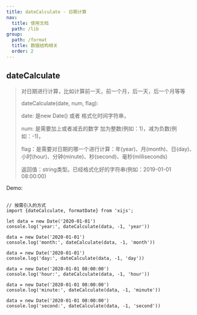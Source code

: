 ```yaml
---
title: dateCalculate - 日期计算
nav:
  title: 使用文档
  path: /lib
group:
  path: /format
  title: 数据结构相关
  order: 2
---
```


## dateCalculate

> 对日期进行计算，比如计算前一天，前一个月，后一天，后一个月等等
> 
> dateCalculate(date, num, flag): 
> 
> date: 是new Date() 或者 格式化时间字符串，
> 
> num: 是需要加上或者减去的数字 加为整数(例如：1)，减为负数(例如：-1)，
> 
> flag：是需要对日期的哪一个进行计算：年(year)、月(month)、日(day)、小时(hour)、分钟(minute)、秒(second)、毫秒(milliseconds)
> 
> 返回值：string类型。已经格式化好的字符串(例如：2019-01-01 08:00:00)

Demo:

```tsx | pure

// 按需引入的方式
import {dateCalculate, formatDate} from 'xijs';

let data = new Date('2020-01-01')
console.log('year:', dateCalculate(data, -1, 'year'))

data = new Date('2020-01-01')
console.log('month:', dateCalculate(data, -1, 'month'))

data = new Date('2020-01-01')
console.log('day:', dateCalculate(data, -1, 'day'))

data = new Date('2020-01-01 08:00:00')
console.log('hour:', dateCalculate(data, -1, 'hour'))

data = new Date('2020-01-01 08:00:00')
console.log('minute:', dateCalculate(data, -1, 'minute'))

data = new Date('2020-01-01 08:00:00')
console.log('second:', dateCalculate(data, -1, 'second'))
```

